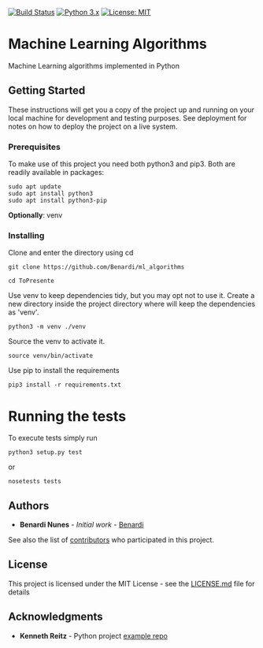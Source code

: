 [![Build Status](https://travis-ci.com/Benardi/ml_algorithms.svg?branch=master)](https://travis-ci.com/Benardi/ml_algorithms)
[![Python 3.x](https://img.shields.io/badge/python-3.x-blue.svg)](https://www.python.org/downloads/release/python-370/)
[![License: MIT](https://img.shields.io/badge/License-MIT-yellow.svg)](https://opensource.org/licenses/MIT)

# Machine Learning Algorithms

Machine Learning algorithms implemented in Python

## Getting Started

These instructions will get you a copy of the project up and running on your local machine for development and testing purposes. See deployment for notes on how to deploy the project on a live system.

### Prerequisites

To make use of this project you need both python3 and pip3.
Both are readily available in packages: 

```
sudo apt update
sudo apt install python3
sudo apt install python3-pip

```
**Optionally**: venv

### Installing

Clone and enter the directory using cd

```
git clone https://github.com/Benardi/ml_algorithms

cd ToPresente
```

Use venv to keep dependencies tidy, but you may opt not to use it.
Create a new directory inside the project directory where will keep the dependencies as 'venv'.

```
python3 -m venv ./venv
```

Source the venv to activate it.

```
source venv/bin/activate
```

Use pip to install the requirements

```
pip3 install -r requirements.txt
```



# Running the tests

To execute tests simply run 

```
python3 setup.py test
``` 

or 

```
nosetests tests
``` 


## Authors

* **Benardi Nunes** - *Initial work* - [Benardi](https://github.com/Benardi)

See also the list of [contributors](https://github.com/Benardi/ml_algorithms/contributors) who participated in this project.

## License

This project is licensed under the MIT License - see the [LICENSE.md](LICENSE.md) file for details

## Acknowledgments

* **Kenneth Reitz** - Python project [example repo](https://github.com/kennethreitz/samplemod)
